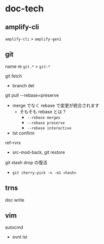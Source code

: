 
# doc-tech


## amplify-cli

`amplify-cli` > `amplify-gen1`


## git

name re `git.*` > `git-*`

git fetch
- branch del


git pull --rebase=preserve
- merge でなく rebase で変更が統合されます
  - そもそも rebase とは ?
    - `--rebase merges`
    - `--rebase preserve`
    - `--rebase interactive`
- tst confirm


ref-rvrs
- src-mod-back, git restore


git stash drop の復活
- `git cherry-pick -n -m1 <hash>`


## trns

doc write


## vim

autocmd
- evnt lst


